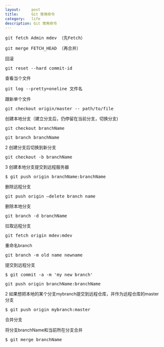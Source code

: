 ```yaml
---
layout:     post
title:      Git 常用命令
category:   life
description: Git 常用命令
---
```


<pre class="prettyprint">
git fetch Admin mdev （先Fetch）  
</pre>
<pre class="prettyprint">
git merge FETCH_HEAD （再合并）
</pre>
回滚
<pre class="prettyprint">
git reset --hard commit-id
</pre>
查看当个文件  
<pre class="prettyprint">
git log --pretty=oneline 文件名
</pre>
跟新单个文件  
<pre class="prettyprint">
git checkout origin/master -- path/to/file
</pre>

创建本地分支（建立分支后，仍停留在当前分支，切换分支)
<pre class="prettyprint">
git checkout branchName
</pre>
<pre class="prettyprint">
git branch branchName
</pre>
2 创建分支后切换到新分支

<pre class="prettyprint">
git checkout -b branchName
</pre>
3 创建本地分支提交到远程服务器  


<pre class="prettyprint">
$ git push origin branchName:branchName
</pre>
删除远程分支  
<pre class="prettyprint">
git push origin —delete branch_name
</pre>
删除本地分支  
<pre class="prettyprint">
git branch -d branchName
</pre>
拉取远程分支  
<pre class="prettyprint">
git fetch origin mdev:mdev
</pre>
重命名branch  
<pre class="prettyprint">
git branch -m old name newname
</pre>

提交到远程分支
<pre class="prettyprint">
$ git commit -a -m 'my new branch'
</pre>

<pre class="prettyprint">
git push origin branchName:branchName
</pre>
2 如果想把本地的某个分支mybranch提交到远程仓库，并作为远程仓库的master分支  
<pre class="prettyprint">
$ git push origin mybranch:master
</pre>
合并分支

将分支branchName和当前所在分支合并
<pre class="prettyprint">
$ git merge branchName
</pre>